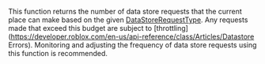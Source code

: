 This function returns the number of data store requests that the current place can make based on the given [DataStoreRequestType](https://developer.roblox.com/en-us/api-reference/enum/DataStoreRequestType). Any requests made that exceed this budget are subject to [throttling](https://developer.roblox.com/en-us/api-reference/class/Articles/Datastore Errors). Monitoring and adjusting the frequency of data store requests using this function is recommended.